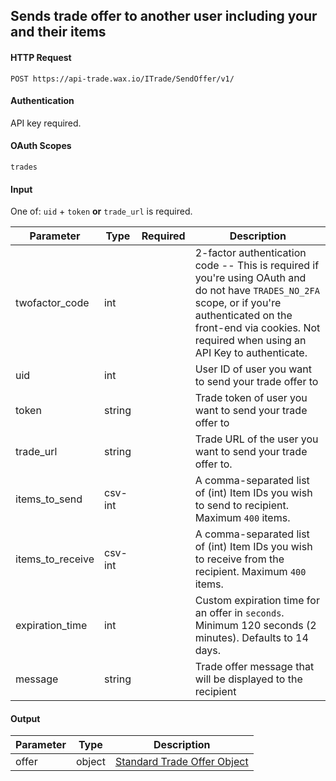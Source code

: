 ## Sends trade offer to another user including your and their items

#### HTTP Request

`POST https://api-trade.wax.io/ITrade/SendOffer/v1/`

#### Authentication

API key required.

#### OAuth Scopes
`trades`

#### Input

One of: `uid` + `token` **or** `trade_url` is required.

Parameter | Type | Required   | Description
--------- | -----| :--------: | -----------
twofactor_code | int |  | 2-factor authentication code -- This is required if you're using OAuth and do not have `TRADES_NO_2FA` scope, or if you're authenticated on the front-end via cookies.  Not required when using an API Key to authenticate.
uid | int | | User ID of user you want to send your trade offer to
token | string | | Trade token of user you want to send your trade offer to
trade_url | string | | Trade URL of the user you want to send your trade offer to.
items_to_send | csv-int | | A comma-separated list of (int) Item IDs you wish to send to recipient. Maximum `400` items.
items_to_receive | csv-int | | A comma-separated list of (int) Item IDs you wish to receive from the recipient. Maximum `400` items.
expiration_time | int | | Custom expiration time for an offer in `seconds`. Minimum 120 seconds (2 minutes). Defaults to 14 days.
message | string | | Trade offer message that will be displayed to the recipient
    
#### Output

Parameter | Type | Description
--------- | -----| -------- 
offer     | object    | [Standard Trade Offer Object](/ITrade.md#standard-trade-offer-object)
